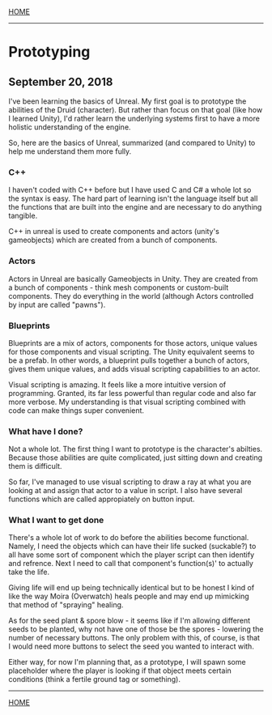 
[HOME](https://avijr.com)

---

# Prototyping
## September 20, 2018

I've been learning the basics of Unreal. My first goal is to prototype the abilities of the Druid (character). But rather than focus on that goal (like how I learned Unity), I'd rather learn the underlying systems first to have a more holistic understanding of the engine.

So, here are the basics of Unreal, summarized (and compared to Unity) to help me understand them more fully.

### C++

I haven't coded with C++ before but I have used C and C# a whole lot so the syntax is easy. The hard part of learning isn't the language itself but all the functions that are built into the engine and are necessary to do anything tangible.

C++ in unreal is used to create components and actors (unity's gameobjects) which are created from a bunch of components.

### Actors

Actors in Unreal are basically Gameobjects in Unity. They are created from a bunch of components - think mesh components or custom-built components. They do everything in the world (although Actors controlled by input are called "pawns").

### Blueprints

Blueprints are a mix of actors, components for those actors, unique values for those components and visual scripting. The Unity equivalent seems to be a prefab. In other words, a blueprint pulls together a bunch of actors, gives them unique values, and adds visual scripting capabilities to an actor.

Visual scripting is amazing. It feels like a more intuitive version of programming. Granted, its far less powerful than regular code and also far more verbose. My understanding is that visual scripting combined with code can make things super convenient.

### What have I done?

Not a whole lot. The first thing I want to prototype is the character's abilties. Because those abilities are quite complicated, just sitting down and creating them is difficult.

So far, I've managed to use visual scripting to draw a ray at what you are looking at and assign that actor to a value in script. I also have several functions which are called appropiately on button input.

### What I want to get done

There's a whole lot of work to do before the abilities become functional. Namely, I need the objects which can have their life sucked (suckable?) to all have some sort of component which the player script can then identify and refrence. Next I need to call that component's function(s)' to actually take the life.

Giving life will end up being technically identical but to be honest I kind of like the way Moira (Overwatch) heals people and may end up mimicking that method of "spraying" healing.

As for the seed plant & spore blow - it seems like if I'm allowing different seeds to be planted, why not have one of those be the spores - lowering the number of necessary buttons. The only problem with this, of course, is that I would need more buttons to select the seed you wanted to interact with.

Either way, for now I'm planning that, as a prototype, I will spawn some placeholder where the player is looking if that object meets certain conditions (think a fertile ground tag or something).

---

[HOME](https://avijr.com)
